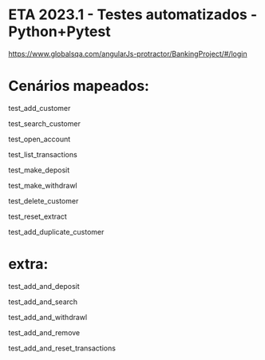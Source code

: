 # ETA 2023.1 - Testes automatizados - Python+Pytest
https://www.globalsqa.com/angularJs-protractor/BankingProject/#/login

# Cenários mapeados:

test_add_customer

test_search_customer

test_open_account

test_list_transactions

test_make_deposit

test_make_withdrawl

test_delete_customer

test_reset_extract

test_add_duplicate_customer


# extra:

test_add_and_deposit

test_add_and_search

test_add_and_withdrawl

test_add_and_remove

test_add_and_reset_transactions
